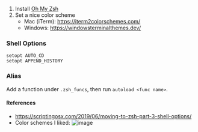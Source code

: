 1. Install [Oh My Zsh](https://ohmyz.sh/)  
1. Set a nice color scheme
    - Mac (iTerm): https://iterm2colorschemes.com/
    - Windows: https://windowsterminalthemes.dev/

### Shell Options
`setopt AUTO_CD`  
`setopt APPEND_HISTORY`

### Alias
Add a function under `.zsh_funcs`, then run `autoload <func name>`.

#### References
- https://scriptingosx.com/2019/06/moving-to-zsh-part-3-shell-options/
- Color schemes I liked:
  ![image](https://user-images.githubusercontent.com/30137645/113669635-e2287700-9668-11eb-901c-0238f7527a0f.png)

